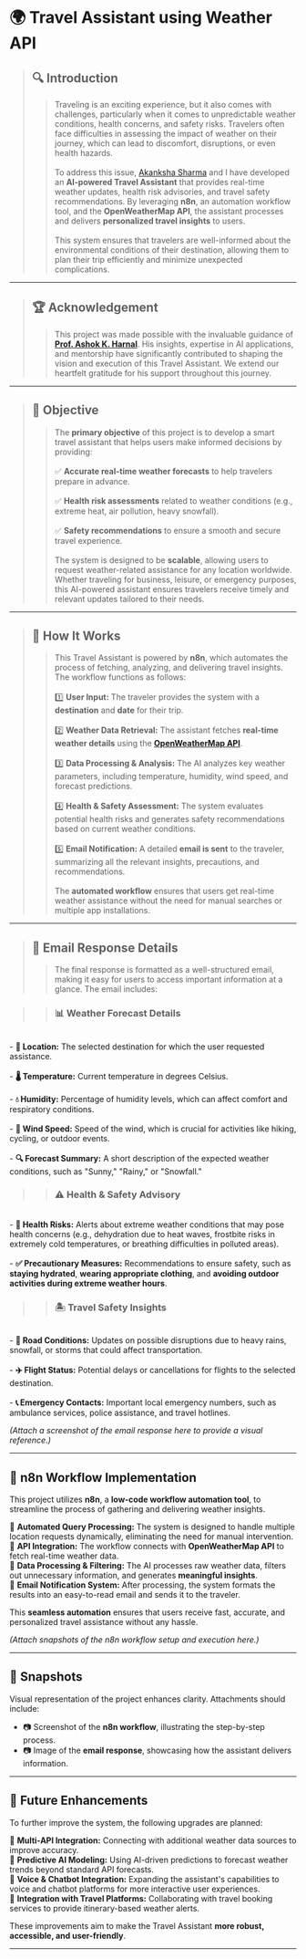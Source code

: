# 🌍 Travel Assistant using Weather API  

>## 🔍 Introduction  
>>Traveling is an exciting experience, but it also comes with challenges, particularly when it comes to unpredictable weather conditions, health concerns, and safety risks. Travelers often face difficulties in assessing the impact of weather on their journey, which can lead to discomfort, disruptions, or even health hazards.<br>
<br>To address this issue, [Akanksha Sharma]() and I have developed an **AI-powered Travel Assistant** that provides real-time weather updates, health risk advisories, and travel safety recommendations. By leveraging **n8n**, an automation workflow tool, and the **OpenWeatherMap API**, the assistant processes and delivers **personalized travel insights** to users.<br>  
This system ensures that travelers are well-informed about the environmental conditions of their destination, allowing them to plan their trip efficiently and minimize unexpected complications.  

---  

>## 🏆 Acknowledgement  
>>This project was made possible with the invaluable guidance of [**Prof. Ashok K. Harnal**](https://github.com/harnalashok). His insights, expertise in AI applications, and mentorship have significantly contributed to shaping the vision and execution of this Travel Assistant. We extend our heartfelt gratitude for his support throughout this journey.  

---  

>## 📌 Objective  
>>The **primary objective** of this project is to develop a smart travel assistant that helps users make informed decisions by providing:  
<br>✅ **Accurate real-time weather forecasts** to help travelers prepare in advance.  
<br>✅ **Health risk assessments** related to weather conditions (e.g., extreme heat, air pollution, heavy snowfall).  
<br>✅ **Safety recommendations** to ensure a smooth and secure travel experience.  
<br>The system is designed to be **scalable**, allowing users to request weather-related assistance for any location worldwide. Whether traveling for business, leisure, or emergency purposes, this AI-powered assistant ensures travelers receive timely and relevant updates tailored to their needs.  

---  

>## 🚀 How It Works  
>>This Travel Assistant is powered by **n8n**, which automates the process of fetching, analyzing, and delivering travel insights. The workflow functions as follows:  
<br>1️⃣ **User Input:** The traveler provides the system with a **destination** and **date** for their trip.  
<br>2️⃣ **Weather Data Retrieval:** The assistant fetches **real-time weather details** using the [**OpenWeatherMap API**](https://openweathermap.org/api).  
<br>3️⃣ **Data Processing & Analysis:** The AI analyzes key weather parameters, including temperature, humidity, wind speed, and forecast predictions.  
<br>4️⃣ **Health & Safety Assessment:** The system evaluates potential health risks and generates safety recommendations based on current weather conditions.  
<br>5️⃣ **Email Notification:** A detailed **email is sent** to the traveler, summarizing all the relevant insights, precautions, and recommendations.  
<br>The **automated workflow** ensures that users get real-time weather assistance without the need for manual searches or multiple app installations.  

---  

>## 📩 Email Response Details  
>>The final response is formatted as a well-structured email, making it easy for users to access important information at a glance. The email includes:  

>>### 📊 **Weather Forecast Details**  
<br>- **📍 Location:** The selected destination for which the user requested assistance.  
<br>- **🌡️ Temperature:** Current temperature in degrees Celsius.  
<br>- **💧 Humidity:** Percentage of humidity levels, which can affect comfort and respiratory conditions.  
<br>- **💨 Wind Speed:** Speed of the wind, which is crucial for activities like hiking, cycling, or outdoor events.  
<br>- **🔍 Forecast Summary:** A short description of the expected weather conditions, such as "Sunny," "Rainy," or "Snowfall."  

>>### ⚠️ **Health & Safety Advisory**  
<br>- **🚨 Health Risks:** Alerts about extreme weather conditions that may pose health concerns (e.g., dehydration due to heat waves, frostbite risks in extremely cold temperatures, or breathing difficulties in polluted areas).  
<br>- **✅ Precautionary Measures:** Recommendations to ensure safety, such as **staying hydrated**, **wearing appropriate clothing**, and **avoiding outdoor activities during extreme weather hours**.  

>>### 🏝️ **Travel Safety Insights**  
<br>- **🚗 Road Conditions:** Updates on possible disruptions due to heavy rains, snowfall, or storms that could affect transportation.  
<br>- **✈️ Flight Status:** Potential delays or cancellations for flights to the selected destination.  
<br>- **📞 Emergency Contacts:** Important local emergency numbers, such as ambulance services, police assistance, and travel hotlines.  

*(Attach a screenshot of the email response here to provide a visual reference.)*  

---  

## 🔎 n8n Workflow Implementation  
This project utilizes **n8n**, a **low-code workflow automation tool**, to streamline the process of gathering and delivering weather insights.  

🔹 **Automated Query Processing:** The system is designed to handle multiple location requests dynamically, eliminating the need for manual intervention.  
🔹 **API Integration:** The workflow connects with **OpenWeatherMap API** to fetch real-time weather data.  
🔹 **Data Processing & Filtering:** The AI processes raw weather data, filters out unnecessary information, and generates **meaningful insights**.  
🔹 **Email Notification System:** After processing, the system formats the results into an easy-to-read email and sends it to the traveler.  

This **seamless automation** ensures that users receive fast, accurate, and personalized travel assistance without any hassle.  

*(Attach snapshots of the n8n workflow setup and execution here.)*  

---  

## 📸 Snapshots  
Visual representation of the project enhances clarity. Attachments should include:  
- 📷 Screenshot of the **n8n workflow**, illustrating the step-by-step process.  
- 📷 Image of the **email response**, showcasing how the assistant delivers information.  

---  

## 📌 Future Enhancements  
To further improve the system, the following upgrades are planned:  

🚀 **Multi-API Integration:** Connecting with additional weather data sources to improve accuracy.  
🚀 **Predictive AI Modeling:** Using AI-driven predictions to forecast weather trends beyond standard API forecasts.  
🚀 **Voice & Chatbot Integration:** Expanding the assistant's capabilities to voice and chatbot platforms for more interactive user experiences.  
🚀 **Integration with Travel Platforms:** Collaborating with travel booking services to provide itinerary-based weather alerts.  

These improvements aim to make the Travel Assistant **more robust, accessible, and user-friendly**.  

---  
